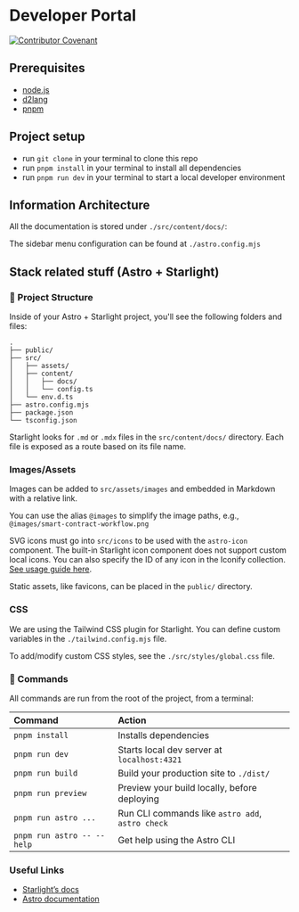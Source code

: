 # Developer Portal

[![Contributor Covenant](https://img.shields.io/badge/Contributor%20Covenant-2.1-4baaaa.svg)](code_of_conduct.md)


## Prerequisites

- [node.js](https://nodejs.org/en)
- [d2lang](https://github.com/terrastruct/d2/blob/master/docs/INSTALL.md)
- [pnpm](https://pnpm.io)

## Project setup

- run `git clone` in your terminal to clone this repo
- run `pnpm install` in your terminal to install all dependencies
- run `pnpm run dev` in your terminal to start a local developer environment

## Information Architecture

All the documentation is stored under `./src/content/docs/`:

The sidebar menu configuration can be found at `./astro.config.mjs`

## Stack related stuff (Astro + Starlight)

### 🚀 Project Structure

Inside of your Astro + Starlight project, you'll see the following folders and files:

```
.
├── public/
├── src/
│   ├── assets/
│   ├── content/
│   │   ├── docs/
│   │   └── config.ts
│   └── env.d.ts
├── astro.config.mjs
├── package.json
└── tsconfig.json
```

Starlight looks for `.md` or `.mdx` files in the `src/content/docs/` directory. Each file is exposed as a route based on its file name.

### Images/Assets

Images can be added to `src/assets/images` and embedded in Markdown with a relative link.

You can use the alias `@images` to simplify the image paths, e.g., `@images/smart-contract-workflow.png`

SVG icons must go into `src/icons` to be used with the `astro-icon` component. The built-in Starlight icon component does not support custom local icons. You can also specify the ID of any icon in the Iconify collection. [See usage guide here](https://github.com/natemoo-re/astro-icon?tab=readme-ov-file#iconify-icons).

Static assets, like favicons, can be placed in the `public/` directory.

### CSS

We are using the Tailwind CSS plugin for Starlight. You can define custom variables in the `./tailwind.config.mjs` file.

To add/modify custom CSS styles, see the `./src/styles/global.css` file.

### 🧞 Commands

All commands are run from the root of the project, from a terminal:

| Command                    | Action                                           |
| :------------------------- | :----------------------------------------------- |
| `pnpm install`             | Installs dependencies                            |
| `pnpm run dev`             | Starts local dev server at `localhost:4321`      |
| `pnpm run build`           | Build your production site to `./dist/`          |
| `pnpm run preview`         | Preview your build locally, before deploying     |
| `pnpm run astro ...`       | Run CLI commands like `astro add`, `astro check` |
| `pnpm run astro -- --help` | Get help using the Astro CLI                     |

### Useful Links

- [Starlight’s docs](https://starlight.astro.build/)
- [Astro documentation](https://docs.astro.build)
